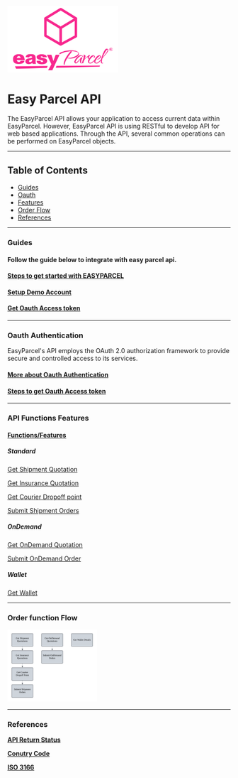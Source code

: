 
<img src="pictures/EasyParcel-TransparentSquare-md.png" alt="Logo" style="width:250px;">

# Easy Parcel API  

 
The EasyParcel API allows your application to access current data within EasyParcel. However, EasyParcel API is using RESTful to develop API for web based applications. Through the API, several common operations can be performed on EasyParcel objects.

---

## Table of Contents 
- [Guides](#Guides)
- [Oauth](#Oauth-Authentication)
- [Features](#API-Functions-Features)
- [Order Flow](#Order-function-Flow)
- [References](#References)

---

### Guides
#### Follow the guide below to integrate with easy parcel api.

#### [Steps to get started with EASYPARCEL](1.Guides/Get%20started%20with%20EASY%20PARCEL%20OPEN%20API.md)
#### [Setup Demo Account](2.Guides/Setup%20demo%20account.md)
#### [Get Oauth Access token](3.Guides/Get%20Oauth%20Access%20token.md)

---
### Oauth Authentication

EasyParcel's API employs the OAuth 2.0 authorization framework to provide secure and controlled access to its services.

#### [More about Oauth Authentication](Oauth%20Authentication.md)
#### [Steps to get Oauth Access token](Guides/Steps%20to%20get%20Oauth%20Access%20token.md)
---

### API Functions Features

#### [Functions/Features](Features%20/README.md)

##### Standard

[Get Shipment Quotation](Features%20/Shipping/1.Get%20Courier%20Dropoff%20point.md)

[Get Insurance Quotation](Features%20/Shipping/2.Get%20Insurance%20Quotation.md)

[Get Courier Dropoff point](Features%20/Shipping/3.Get%20Shipment%20Quotation.md)

[Submit Shipment Orders](Features%20/Shipping/4.Submit%20Shipment%20Orders.md)

##### OnDemand

[Get OnDemand Quotation](Features%20/OnDemand/1.Get%20OnDemand%20Quotation.md)

[Submit OnDemand Order](Features%20/OnDemand/2.Submit%20OnDemand%20Order.md)

##### Wallet

[Get Wallet](Features%20/Get%20Wallet.md)

---

### Order function Flow
<img src="pictures/Flow%20Chart.png" alt="Flow Chart" style="width:40%; margin:0; padding:0;">

---

### References

**[API Return Status](References/API%20Return%20Status.md)**

**[Conutry Code](References/Country%20Code.md)**

**[ISO 3166](References/ISO%203166.md)**

